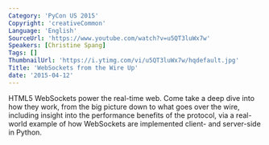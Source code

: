 ```yaml
---
Category: 'PyCon US 2015'
Copyright: 'creativeCommon'
Language: 'English'
SourceUrl: 'https://www.youtube.com/watch?v=u5QT3luWx7w'
Speakers: [Christine Spang]
Tags: []
ThumbnailUrl: 'https://i.ytimg.com/vi/u5QT3luWx7w/hqdefault.jpg'
Title: 'WebSockets from the Wire Up'
date: '2015-04-12'
---
```

HTML5 WebSockets power the real-time web. Come take a deep dive into how they
work, from the big picture down to what goes over the wire, including insight
into the performance benefits of the protocol, via a real-world example of how
WebSockets are implemented client- and server-side in Python.
